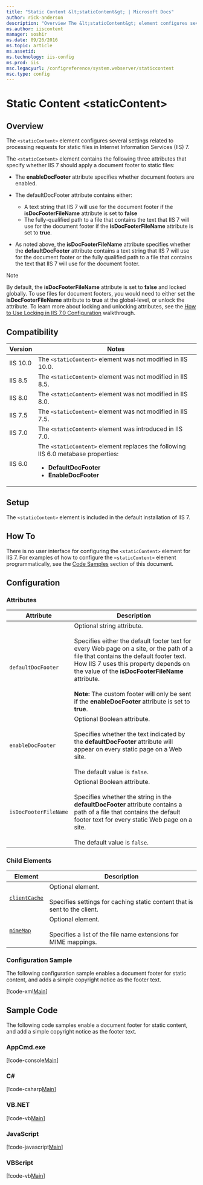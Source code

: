 ```yaml
---
title: "Static Content &lt;staticContent&gt; | Microsoft Docs"
author: rick-anderson
description: "Overview The &lt;staticContent&gt; element configures several settings related to processing requests for static files in Internet Information Services (IIS)..."
ms.author: iiscontent
manager: soshir
ms.date: 09/26/2016
ms.topic: article
ms.assetid: 
ms.technology: iis-config
ms.prod: iis
msc.legacyurl: /configreference/system.webserver/staticcontent
msc.type: config
---
```

Static Content &lt;staticContent&gt;
====================
<a id="001"></a>
## Overview

The `<staticContent>` element configures several settings related to processing requests for static files in Internet Information Services (IIS) 7.

The `<staticContent>` element contains the following three attributes that specify whether IIS 7 should apply a document footer to static files:

- The **enableDocFooter** attribute specifies whether document footers are enabled.
- The defaultDocFooter attribute contains either: 

    - A text string that IIS 7 will use for the document footer if the **isDocFooterFileName** attribute is set to **false**
    - The fully-qualified path to a file that contains the text that IIS 7 will use for the document footer if the **isDocFooterFileName** attribute is set to **true**.
- As noted above, the **isDocFooterFileName** attribute specifies whether the **defaultDocFooter** attribute contains a text string that IIS 7 will use for the document footer or the fully qualified path to a file that contains the text that IIS 7 will use for the document footer.

> [!NOTE]
> By default, the **isDocFooterFileName** attribute is set to **false** and locked globally. To use files for document footers, you would need to either set the **isDocFooterFileName** attribute to **true** at the global-level, or unlock the attribute. To learn more about locking and unlocking attributes, see the [How to Use Locking in IIS 7.0 Configuration](https://docs.microsoft.com/en-us/iis/get-started/planning-for-security/how-to-use-locking-in-iis-configuration) walkthrough.

<a id="002"></a>
## Compatibility

| Version | Notes |
| --- | --- |
| IIS 10.0 | The `<staticContent>` element was not modified in IIS 10.0. |
| IIS 8.5 | The `<staticContent>` element was not modified in IIS 8.5. |
| IIS 8.0 | The `<staticContent>` element was not modified in IIS 8.0. |
| IIS 7.5 | The `<staticContent>` element was not modified in IIS 7.5. |
| IIS 7.0 | The `<staticContent>` element was introduced in IIS 7.0. |
| IIS 6.0 | The `<staticContent>` element replaces the following IIS 6.0 metabase properties: <ul> <li><strong>DefaultDocFooter</strong> <li><strong>EnableDocFooter</strong> </li></li></ul> |

<a id="003"></a>
## Setup

The `<staticContent>` element is included in the default installation of IIS 7.

<a id="004"></a>
## How To

There is no user interface for configuring the `<staticContent>` element for IIS 7. For examples of how to configure the `<staticContent>` element programmatically, see the [Code Samples](#006) section of this document.

<a id="005"></a>
## Configuration

### Attributes

| Attribute | Description |
| --- | --- |
| `defaultDocFooter` | Optional string attribute. <br><br>Specifies either the default footer text for every Web page on a site, or the path of a file that contains the default footer text. How IIS 7 uses this property depends on the value of the **isDocFooterFileName** attribute. <br><br>**Note:** The custom footer will only be sent if the **enableDocFooter** attribute is set to **true**. |
| `enableDocFooter` | Optional Boolean attribute. <br><br>Specifies whether the text indicated by the **defaultDocFooter** attribute will appear on every static page on a Web site. <br><br>The default value is `false`. |
| `isDocFooterFileName` | Optional Boolean attribute. <br><br>Specifies whether the string in the **defaultDocFooter** attribute contains a path of a file that contains the default footer text for every static Web page on a site. <br><br>The default value is `false`. |

### Child Elements

| Element | Description |
| --- | --- |
| [`clientCache`](clientcache.md) | Optional element.<br><br>Specifies settings for caching static content that is sent to the client. |
| [`mimeMap`](mimemap.md) | Optional element.<br><br>Specifies a list of the file name extensions for MIME mappings. |

### Configuration Sample

The following configuration sample enables a document footer for static content, and adds a simple copyright notice as the footer text.

[!code-xml[Main](index/samples/sample1.xml)]

<a id="006"></a>
## Sample Code

The following code samples enable a document footer for static content, and add a simple copyright notice as the footer text.

### AppCmd.exe

[!code-console[Main](index/samples/sample2.cmd)]

### C#

[!code-csharp[Main](index/samples/sample3.cs)]

### VB.NET

[!code-vb[Main](index/samples/sample4.vb)]

### JavaScript

[!code-javascript[Main](index/samples/sample5.js)]

### VBScript

[!code-vb[Main](index/samples/sample6.vb)]